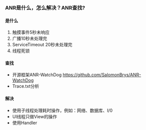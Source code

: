 ### ANR是什么，怎么解决？ANR查找?

#### 是什么

1. 触摸事件5秒未响应
2. 广播10秒未处理完
3. ServiceTimeout 20秒未处理完
4. 线程死锁

#### 查找

- 开源框架ANR-WatchDog https://github.com/SalomonBrys/ANR-WatchDog
- Trace.txt分析

#### 解决

- 使用子线程处理耗时操作，例如：网络、数据库、I/0
- UI线程只做View的操作
- 使用Handler
